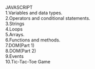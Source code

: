 JAVASCRIPT<br>
1.Variables and data types.<br>
2.Operators and conditional statements.<br>
3.Strings<br>
4.Loops<br>
5.Arrays.<br>
6.Functions and methods.<br>
7.DOM(Part 1)<br>
8.DOM(Part 2)<br>
9.Events<br>
10.Tic-Tac-Toe Game

